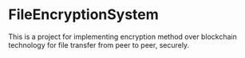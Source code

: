 # FileEncryptionSystem
This is a project for implementing encryption method over blockchain technology for file transfer from peer to peer, securely.
